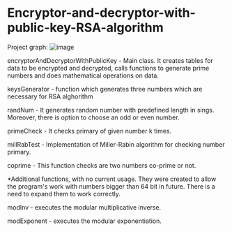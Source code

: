 # Encryptor-and-decryptor-with-public-key-RSA-algorithm

Project graph:
![image](https://user-images.githubusercontent.com/83645103/203999993-c0c77236-fea2-4c31-8c6c-416926c0c180.png)


encryptorAndDecryptorWithPublicKey - Main class. It creates tables for data to be encrypted and decrypted, calls functions to generate prime numbers and does mathematical operations on data.

keysGenerator - function which generates three numbers which are necessary for RSA alghorithm

randNum - It generates random number with predefined length in sings. Moreover, there is option to choose an odd or even number.

primeCheck - It checks primary of given number k times.

millRabTest - Implementation of Miller-Rabin algorithm for checking number primary.

coprime - This function checks are two numbers co-prime or not.

*Additional functions, with no current usage. They were created to allow the program's work with numbers bigger than 64 bit in future. There is a need to expand them to work correctly.

modInv - executes the modular multiplicative inverse.

modExponent - executes the modular exponentiation.
